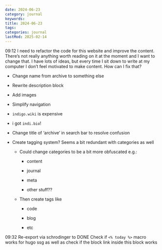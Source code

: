 ```yaml
---
date: 2024-06-23
category: journal
keywords: 
title: 2024-06-23
tags:
categories: journal
lastMod: 2025-02-14
---
```

09:12 I need to refactor the code for this website and improve the content. There’s not really anything worth reading on it at the moment and I want to change that. I have lots of ideas, but every time I sit down to write at my computer I don’t feel motivated to make content. How can I fix that?

  + Change name from archive to something else

  + Rewrite description block

  + Add images

  + Simplify navigation

  + `indigo.wiki` is expensive

  + i got `indi.bio`!

  + Change title of ‘archive’ in search bar to resolve confusion

  + Create tagging system? Seems a bit redundant with categories as well

    + Could change categories to be a bit more obfuscated e.g.:

      + content

      + journal

      + meta

      + other stuff??

    + Then create tags like

      + code

      + blog

      + etc

09:32 Re-export via schrodinger to DONE Check if `<% today %>` macro works for hugo ssg
 as well as check if the block link inside this block works
